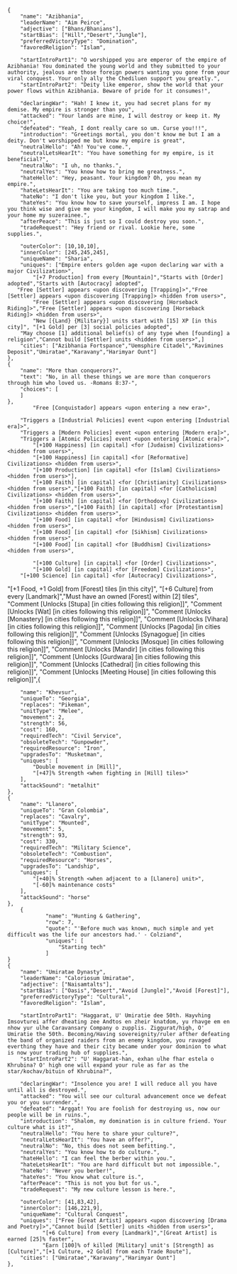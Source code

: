 
	{
		"name": "Azibhania",
		"leaderName": "Aim Peirce",
		"adjective": ["Bhans/Bhanians"],
		"startBias": ["Hill","Desert","Jungle"],
		"preferredVictoryType": "Domination",
		"favoredReligion": "Islam",
		
		"startIntroPart1": "O worshipped you are emperor of the empire of Azibhania! You dominated the young world and they submitted to your authority, jealous are those foreign powers wanting you gone from your viral conquest. Your only ally the Chediluen support you greatly.",
		"startIntroPart2": "Deity like emperor, show the world that your power flows within Azibhania. Beware of pride for it consumes!",					
		
		"declaringWar": "Hah! I knew it, you had secret plans for my demise. My empire is stronger than you",
		"attacked": "Your lands are mine, I will destroy or keep it. My choice!",
		"defeated": "Yeah, I dont really care so um. Curse you!!!",
		"introduction": "Greetings mortal, you don't know me but I am a deity. Don't worshipped me but know my empire is great",
		"neutralHello": "Ah! You've come.",		
		"neutralLetsHearIt": "You have something for my empire, is it beneficial?",
		"neutralNo": "I uh, no thanks.",
		"neutralYes": "You know how to bring me greatness.",
		"hateHello": "Hey, peasant. Your kingdom? Oh, you mean my empire.",	
		"hateLetsHearIt": "You are taking too much time.",
		"hateNo": "I don't like you, but your kingdom I like.",
		"hateYes": "You know how to save yourself, impress I am. I hope you think wise and give me your kingdom, I will make you my satrap and your home my suzerainee.",
		"afterPeace": "This is just so I could destroy you soon.",
		"tradeRequest": "Hey friend or rival. Lookie here, some supplies.",
		
		"outerColor": [10,10,10],
		"innerColor": [245,245,245],
		"uniqueName": "Sharia",
		"uniques": ["Empire enters golden age <upon declaring war with a major Civilization>",
			"[+7 Production] from every [Mountain]","Starts with [Order] adopted","Starts with [Autocracy] adopted",
       "Free [Settler] appears <upon discovering [Trapping]>","Free [Settler] appears <upon discovering [Trapping]> <hidden from users>",
			"Free [Settler] appears <upon discovering [Horseback Riding]>","Free [Settler] appears <upon discovering [Horseback Riding]> <hidden from users>",
			"New [{Land} {Military}] units start with [15] XP [in this city]", "[+1 Gold] per [3] social policies adopted",
		"May choose [1] additional belief(s) of any type when [founding] a religion","Cannot build [Settler] units <hidden from users>",]
		"cities": ["Azibhania Fortspance","Uemsphire Citadel","Ravimines Deposit","Umiratae","Karavany","Harimyar Ount"]
	},
    {
        "name": "More than conquerors?",
        "text": "No, in all these things we are more than conquerors through him who loved us. -Romans 8:37-",
	    "choices": [
        ]
    },
			"Free [Conquistador] appears <upon entering a new era>",

        "Triggers a [Industrial Policies] event <upon entering [Industrial era]>",
        "Triggers a [Modern Policies] event <upon entering [Modern era]>",
        "Triggers a [Atomic Policies] event <upon entering [Atomic era]>",
			"[+100 Happiness] [in capital] <for [Judaism] Civilizations> <hidden from users>",
			"[+100 Happiness] [in capital] <for [Reformative] Civilizations> <hidden from users>",
			"[+100 Production] [in capital] <for [Islam] Civilizations> <hidden from users>"],  
			"[+100 Faith] [in capital] <for [Christianity] Civilizations> <hidden from users>","[+100 Faith] [in capital] <for [Catholicism] Civilizations> <hidden from users>",
			"[+100 Faith] [in capital] <for [Orthodoxy] Civilizations> <hidden from users>","[+100 Faith] [in capital] <for [Protestantism] Civilizations> <hidden from users>",
			"[+100 Food] [in capital] <for [Hindusism] Civilizations> <hidden from users>",
			"[+100 Food] [in capital] <for [Sikhism] Civilizations> <hidden from users>",
			"[+100 Food] [in capital] <for [Buddhism] Civilizations> <hidden from users>",

			"[+100 Culture] [in capital] <for [Order] Civilizations>",
			"[+100 Gold] [in capital] <for [Freedom] Civilizations>",
		"[+100 Science] [in capital] <for [Autocracy] Civilizations>",

   
"[+1 Food, +1 Gold] from [Forest] tiles [in this city]",
			"[+6 Culture] from every [Landmark]","Must have an owned [Forest] within [2] tiles", 
            "Comment [Unlocks [Stupa] [in cities following this religion]]",
            "Comment [Unlocks [Wat] [in cities following this religion]]",
            "Comment [Unlocks [Monastery] [in cities following this religion]]",
          "Comment [Unlocks [Vihara] [in cities following this religion]]",
          "Comment [Unlocks [Pagoda] [in cities following this religion]]",
          "Comment [Unlocks [Synagogue] [in cities following this religion]]",
          "Comment [Unlocks [Mosque] [in cities following this religion]]",
          "Comment [Unlocks [Mandir] [in cities following this religion]]",
          "Comment [Unlocks [Gurdwara] [in cities following this religion]]",
            "Comment [Unlocks [Cathedral] [in cities following this religion]]",
            "Comment [Unlocks [Meeting House] [in cities following this religion]]",{
	    
		"name": "Khevsur",
		"uniqueTo": "Georgia",
		"replaces": "Pikeman",
		"unitType": "Melee",
		"movement": 2,
		"strength": 56,
		"cost": 160,
		"requiredTech": "Civil Service",
		"obsoleteTech": "Gunpowder",
		"requiredResource": "Iron",
		"upgradesTo": "Musketman",
		"uniques": [
			"Double movement in [Hill]",
			"[+47]% Strength <when fighting in [Hill] tiles>"
		],
		"attackSound": "metalhit"
	},
	{
		"name": "Llanero",
		"uniqueTo": "Gran Colombia",
		"replaces": "Cavalry",
		"unitType": "Mounted",
		"movement": 5,
		"strength": 93,
		"cost": 330,
		"requiredTech": "Military Science",
		"obsoleteTech": "Combustion",
		"requiredResource": "Horses",
		"upgradesTo": "Landship",
		"uniques": [
			"[+40]% Strength <when adjacent to a [Llanero] unit>",
			"[-60]% maintenance costs"
		],
		"attackSound": "horse"
	},
		{
				"name": "Hunting & Gathering",
				"row": 7,
				"quote": "'Before much was known, much simple and yet difficult was the life our ancestors had.' - Colziand",
				"uniques": [
					"Starting tech"
				]
	}
	{
		"name": "Umiratae Dynasty",
		"leaderName": "Caloriosum Umiratae",
		"adjective": ["Naisamtalts"],
		"startBias": ["Oasis","Desert","Avoid [Jungle]","Avoid [Forest]"],
		"preferredVictoryType": "Cultural",
		"favoredReligion": "Islam",
		
		"startIntroPart1": "Haggarat, U' Umiratie dee 50th. Hayvhing Imsovturei affer dheating zee Andtos en zheir knatdom, yu rhavge em en nhow yur ulhe Caravansary Company o zupplis. Ziggurat/high, O' Umiratie the 50th. Becoming/Having sovereignity/ruler afther defeating the band of organized raiders from an enemy kingdom, you ravaged everthing they have and their city became under your dominion to what is now your trading hub of supplies.",
		"startIntroPart2": "U' Haggarat-han, exhan ulhe fhar estela o Khrubina? O' high one will expand your rule as far as the star/kochav/bituin of Khrubina?",	
		
		"declaringWar": "Insolence you are! I will reduce all you have until all is destroyed.",
		"attacked": "You will see our cultural advancement once we defeat you or you surrender.",
		"defeated": "Arggat! You are foolish for destroying us, now our people will be in ruins.",
		"introduction": "Shalom, my domination is in culture friend. Your culture what is it?",
		"neutralHello": "You here to share your culture?",		
		"neutralLetsHearIt": "You have an offer?",
		"neutralNo": "No, this does not seem befitting.",
		"neutralYes": "You know how to do culture.",
		"hateHello": "I can feel the berber within you.",	
		"hateLetsHearIt": "You are hard difficult but not impossible.",
		"hateNo": "Never you berber!",
		"hateYes": "You know what culture is.",
		"afterPeace": "This is not you but for us.",
		"tradeRequest": "My new culture lesson is here.",
		
		"outerColor": [41,83,42],
		"innerColor": [146,221,9],
		"uniqueName": "Cultural Conquest",
		"uniques": ["Free [Great Artist] appears <upon discovering [Drama and Poetry]>","Cannot build [Settler] units <hidden from users>",
			   "[+6 Culture] from every [Landmark]","[Great Artist] is earned [25]% faster",
			   "Earn [100]% of killed [Military] unit's [Strength] as [Culture]","[+1 Culture, +2 Gold] from each Trade Route"],
		"cities": ["Umiratae","Karavany","Harimyar Ount"]
	},
